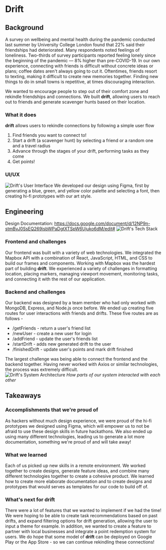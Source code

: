 # Drift



## Background
A survey on wellbeing and mental health during the pandemic conducted last summer by University College London found that 22% said their friendships had deteriorated.  Many respondents noted feelings of loneliness. Two-thirds of survey participants reported feeling lonely since the beginning of the pandemic — 8% higher than pre-COVID-19.  In our own experience, connecting with friends is difficult without concrete ideas or plans; coffee dates aren't always going to cut it.  Oftentimes, friends resort to texting, making it difficult to create new memories together.  Finding new things to do in small towns is repetitive, at times discouraging interaction.

We wanted to encourage people to step out of their comfort zone and rekindle friendships and connections.  We built **drift**, allowing users to reach out to friends and generate scavenger hunts based on their location.  

### What it does
**drift** allows users to rekindle connections by following a simple user flow
1. Find friends you want to connect to!
2. Start a drift (a scavenger hunt) by selecting a friend or a random one and a travel radius 
3. Advance through the stages of your drift, performing tasks as they come
4. Get points!  

### UI/UX
![Drift's User Interface](https://i.imgur.com/vzSkGId.jpg)
We developed our design using Figma, first by generating a blue, green, and yellow color palette and selecting a font, then creating hi-fi prototypes with our art style.

## Engineering
Design Documentation: https://docs.google.com/document/d/12NP9n-stmBvJ0SsEQ269isbWPaDgtXTSpW6Ujuko6dM/edit#
![Drift's Tech Stack](https://i.imgur.com/UPmrbfr.jpg)

### Frontend and challenges
Our frontend was built with a variety of web technologies.  We integrated the Mapbox API with a combination of React, JavaScript, HTML, and CSS to build our frames and components.  Working with Mapbox was the hardest part of building **drift**.  We experienced a variety of challenges in formatting location, placing markers, managing viewport movement, monitoring tasks, and connecting it with the rest of our application.   

### Backend and challenges
Our backend was designed by a team member who had only worked with MongoDB, Express, and Node.js once before.  We ended up creating five routes for user interactions with friends and drifts.  These five routes are as follows -

- /getFriends - return a user's friend list
- /newUser - create a new user for login
- /addFriend - update the user's friends list
- /startDrift - adds new generated drift to the user
- /finishedDrift - update user's points and mark drift finished

The largest challenge was being able to connect the frontend and the backend together.  Having never worked with Axios or similar technologies, the process was extremely difficult.  
![Drift's System Architecture](https://i.imgur.com/Wpnj8OQ.jpg)
_How parts of our system interacted with each other_

## Takeaways
### Accomplishments that we're proud of
As hackers without much design experience, we were proud of the hi-fi prototypes we designed using Figma, which will empower us to not be afraid to use these design skills in future hackathons.  We also ended up using many different technologies, leading us to generate a lot more documentation, something we're proud of and will take away!

### What we learned
Each of us picked up new skills in a remote environment.  We worked together to create designs, generate feature ideas, and combine many different technologies together to create a cohesive product.
We learned how to create more elaborate documentation and to create designs and prototypes that would serves as templates for our code to build off of.

### What's next for **drift**
There were a lot of features that we wanted to implement if we had the time!  We were hoping to be able to create task recommendations based on past drifts, and expand filtering options for drift generation, allowing the user to input a theme for example.  In addition, we wanted to create a feature to partner with local businesses and integrate a point redemption system for users.  We do hope that some model of **drift** can be deployed on Google Play or the App Store - so we can continue rekindling these connections!
